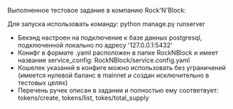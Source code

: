 Выполненное тестовое задание в компанию Rock'N'Block:

Для запуска использовать команду: python manage.py runserver

- Бекэнд настроен на подключение к базе данных postgresql, подключенной локально по адресу '127.0.0.1:5432'
- Конифг в формате .yaml расположен в папке RockNBlock и имеет название service_config: RockNBlock/service.config.yaml
 - Кошелек указаннй в конфиге можно использовать без уграничений (имеется нулевой баланс в mainnet и создан исключительно в тестовых целях)
- Перечень ручек описан в задании и полностью ему соответвует: tokens/create, tokens/list, tokes/total_supply
